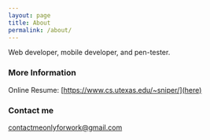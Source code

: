 ```yaml
---
layout: page
title: About
permalink: /about/
---
```


Web developer, mobile developer, and pen-tester. 

### More Information

Online Resume: [https://www.cs.utexas.edu/~sniper/](here)

### Contact me

[contactmeonlyforwork@gmail.com](mailto:contactmeonlyforwork@gmail.com)

